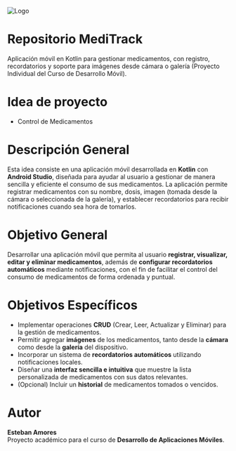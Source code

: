 
![Logo](https://i0.wp.com/indexdesarrollo.com/wp-content/uploads/2019/10/mejores-plataformas-hibridas-apps-moviles.jpg?fit=1023%2C500&ssl=1)
# Repositorio MediTrack
Aplicación móvil en Kotlin para gestionar medicamentos, con registro, recordatorios y soporte para imágenes desde cámara o galería (Proyecto Individual del Curso de Desarrollo Móvil).

# Idea de proyecto 
- Control de Medicamentos

# Descripción General
Esta idea consiste en una aplicación móvil desarrollada en **Kotlin** con **Android Studio**, diseñada para ayudar al usuario a gestionar de manera sencilla y eficiente el consumo de sus medicamentos. La aplicación permite registrar medicamentos con su nombre, dosis, imagen (tomada desde la cámara o seleccionada de la galería), y establecer recordatorios para recibir notificaciones cuando sea hora de tomarlos.  

# Objetivo General
Desarrollar una aplicación móvil que permita al usuario **registrar, visualizar, editar y eliminar medicamentos**, además de **configurar recordatorios automáticos** mediante notificaciones, con el fin de facilitar el control del consumo de medicamentos de forma ordenada y puntual.

# Objetivos Específicos
- Implementar operaciones **CRUD** (Crear, Leer, Actualizar y Eliminar) para la gestión de medicamentos.  
- Permitir agregar **imágenes** de los medicamentos, tanto desde la **cámara** como desde la **galería** del dispositivo.  
- Incorporar un sistema de **recordatorios automáticos** utilizando notificaciones locales.  
- Diseñar una **interfaz sencilla e intuitiva** que muestre la lista personalizada de medicamentos con sus datos relevantes.  
- (Opcional) Incluir un **historial** de medicamentos tomados o vencidos.  

# Autor
**Esteban Amores**  
Proyecto académico para el curso de **Desarrollo de Aplicaciones Móviles**.
